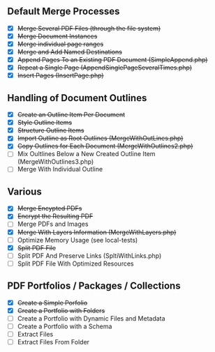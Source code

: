 
## Default Merge Processes
- [x] ~~Merge Several PDF Files (through the file system)~~
- [x] ~~Merge Document Instances~~
- [x] ~~Merge individual page ranges~~
- [x] ~~Merge and Add Named Destinations~~
- [x] ~~Append Pages To an Existing PDF Document (SimpleAppend.php)~~
- [x] ~~Repeat a Single Page (AppendSinglePageSeveralTimes.php)~~
- [x] ~~Insert Pages (InsertPage.php)~~

## Handling of Document Outlines
- [x] ~~Create an Outline Item Per Document~~
- [x] ~~Style Outline Items~~
- [x] ~~Structure Outline Items~~
- [x] ~~Import Outline as Root Outlines (MergeWithOutLines.php)~~
- [x] ~~Copy Outlines for Each Document (MergeWithOutlines2.php)~~
- [ ] Mix Oultlines Below a New Created Outline Item (MergeWithOutlines3.php)
- [ ] Merge With Individual Outline

## Various
- [x] ~~Merge Encypted PDFs~~
- [x] ~~Encrypt the Resulting PDF~~
- [ ] Merge PDFs and Images
- [x] ~~Merge With Layers Information (MergeWithLayers.php)~~
- [ ] Optimize Memory Usage (see local-tests)
- [x] ~~Split PDF File~~
- [ ] Split PDF And Preserve Links (SpltiWithLinks.php)
- [ ] Split PDF File With Optimized Resources

## PDF Portfolios / Packages / Collections
- [x] ~~Create a Simple Porfolio~~
- [x] ~~Create a Portfolio with Folders~~
- [ ] Create a Portfolio with Dynamic Files and Metadata
- [ ] Create a Portfolio with a Schema
- [ ] Extract Files
- [ ] Extract Files From Folder

